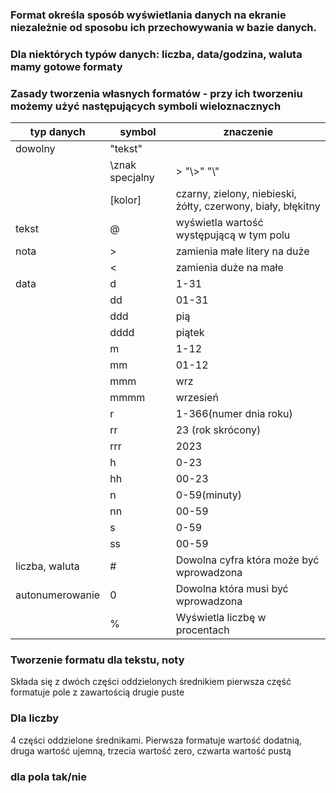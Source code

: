### Format określa sposób wyświetlania danych na ekranie niezależnie od sposobu ich przechowywania w bazie danych.
### Dla niektórych typów danych: liczba, data/godzina, waluta mamy gotowe formaty


### Zasady tworzenia własnych formatów - przy ich tworzeniu możemy użyć następujących symboli wieloznacznych
|typ danych | symbol| znaczenie
| ------    |  ----- | -------- |
| dowolny| "tekst"| |
| |\znak specjalny| > "\\>" "\\"|
| | [kolor]| czarny, zielony, niebieski, żółty, czerwony, biały, błękitny|
| tekst | @ | wyświetla wartość występującą w tym polu|
|nota | > | zamienia małe litery na duże|
| | <| zamienia duże na małe|
|data | d | 1-31|
| |dd|01-31|
| |ddd|pią|
| |dddd|piątek|
| |m|1-12|
| |mm|01-12|
| | mmm|wrz|
| | mmmm | wrzesień
| | r | 1-366(numer dnia roku)|
| | rr | 23 (rok skrócony)|
| | rrr | 2023|
| | h | 0-23|
| | hh | 00-23|
| | n | 0-59(minuty)|
| | nn | 00-59|
| | s | 0-59|
| | ss | 00-59|
| liczba, waluta | # | Dowolna cyfra która może być wprowadzona |
| autonumerowanie | 0 | Dowolna która musi być wprowadzona |
| | % | Wyświetla liczbę w procentach |

### Tworzenie formatu dla tekstu, noty
Składa się z dwóch części oddzielonych średnikiem pierwsza część formatuje pole z zawartością drugie puste

### Dla liczby
4 części oddzielone średnikami. Pierwsza formatuje wartość dodatnią, druga wartość ujemną, trzecia wartość zero, czwarta wartość pustą
### dla pola tak/nie
